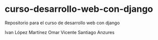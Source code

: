 # curso-desarrollo-web-con-django
Repositorio para el curso de desarrollo web con django

Ivan López Martínez
Omar Vicente Santiago Anzures